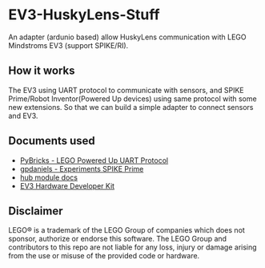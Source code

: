 # EV3-HuskyLens-Stuff
An adapter (ardunio based) allow HuskyLens communication with LEGO Mindstroms EV3 (support SPIKE/RI).

## How it works
The EV3 using UART protocol to communicate with sensors, and SPIKE Prime/Robot Inventor(Powered Up devices) using same protocol with some new extensions. So that we can build a simple adapter to connect sensors and EV3.

## Documents used
 - [PyBricks - LEGO Powered Up UART Protocol](https://github.com/pybricks/technical-info/blob/master/uart-protocol.md)
 - [gpdaniels - Experiments SPIKE Prime](https://github.com/gpdaniels/spike-prime)
 - [hub module docs](https://hubmodule.readthedocs.io/en/latest/)
 - [EV3 Hardware Developer Kit](https://education.lego.com/en-us/support/mindstorms-ev3/developer-kits)

## Disclaimer
LEGO® is a trademark of the LEGO Group of companies which does not sponsor, authorize or endorse this software.
The LEGO Group and contributors to this repo are not liable for any loss, injury or damage arising from the use or misuse of the provided code or hardware.
